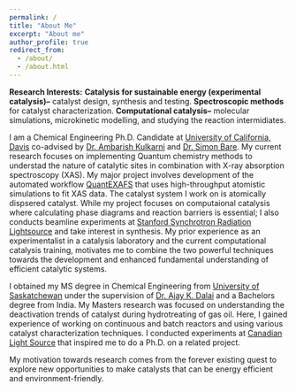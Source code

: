 ```yaml
---
permalink: /
title: "About Me"
excerpt: "About me"
author_profile: true
redirect_from: 
  - /about/
  - /about.html
---
```

**Research Interests:** 
**Catalysis for sustainable energy (experimental catalysis)–** catalyst design, synthesis and testing. 
**Spectroscopic methods** for catalyst characterization.
**Computational catalysis–** molecular simulations, microkinetic modelling, and studying the reaction intermidiates.

I am a Chemical Engineering Ph.D. Candidate at [University of California, Davis](https://che.engineering.ucdavis.edu/) co-advised by [Dr. Ambarish Kulkarni](https://kulkarni.sf.ucdavis.edu/) and [Dr. Simon Bare](https://profiles.stanford.edu/simon-bare). My current research focuses on implementing Quantum chemistry methods to understad the nature of catalytic sites in combination with X-ray absorption spectroscopy (XAS). My major project involves development of the automated workflow [QuantEXAFS](https://github.com/kul-group/QuantEXAFS) that uses high-throughput atomistic simulations to fit XAS data. The catalyst system I work on is atomically dispsered catalyst. While my project focuses on computaional catalysis where calculating phase diagrams and reaction barriers is essential; I also conducts beamline experiments at [Stanford Synchrotron Radiation Lightsource](https://www-ssrl.slac.stanford.edu/) and take interest in synthesis. My prior experience as an experimentalist in a catalysis laboratory and the current computational catalysis training, motivates me to combine the two powerful techniques towards the development and enhanced fundamental understanding of efficient catalytic systems.  

I obtained my MS degree in Chemical Engineering from [University of Saskatchewan](https://engineering.usask.ca/departments/cbe.php#AbouttheDepartment) under the supervision of [Dr. Ajay K. Dalai](https://engineering.usask.ca/people/cbe/dalai,ajay.php#research_areas) and a Bachelors degree from India. My Masters research was focused on understanding the deactivation trends of catalyst during hydrotreating of gas oil. Here, I gained experience of working on continuous and batch reactors and using various catalyst characterization techniques. I conducted experiments at [Canadian Light Source](https://www.lightsource.ca/index.php) that inspired me to do a Ph.D. on a related project.

My motivation towards research comes from the forever existing quest to explore new opportunities to make catalysts that can be energy efficient and environment-friendly. 
